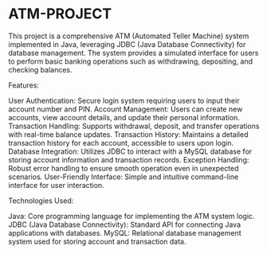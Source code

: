 # ATM-PROJECT
This project is a comprehensive ATM (Automated Teller Machine) system implemented in Java, leveraging JDBC (Java Database Connectivity) for database management. The system provides a simulated interface for users to perform basic banking operations such as withdrawing, depositing, and checking balances.

Features:

User Authentication:  Secure login system requiring users to input their account number and PIN.
Account Management:   Users can create new accounts, view account details, and update their personal information.
Transaction Handling: Supports withdrawal, deposit, and transfer operations with real-time balance updates.
Transaction History:  Maintains a detailed transaction history for each account, accessible to users upon login.
Database Integration: Utilizes JDBC to interact with a MySQL database for storing account information and transaction records.
Exception Handling:   Robust error handling to ensure smooth operation even in unexpected scenarios.
User-Friendly Interface: Simple and intuitive command-line interface for user interaction.


Technologies Used:

Java: Core programming language for implementing the ATM system logic.
JDBC (Java Database Connectivity): Standard API for connecting Java applications with databases.
MySQL: Relational database management system used for storing account and transaction data.
